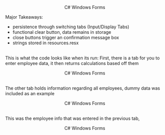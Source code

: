 <p align="center">
  C# Windows Forms
</p>

Major Takeaways:
- persistence through switching tabs (Input/Display Tabs)
- functional clear button, data remains in storage 
- close buttons trigger an confirmation message box
- strings stored in resources.resx
<br>
This is what the code looks like when its run:
First, there is a tab for you to enter employee data, it then returns calculations based off them
<p align="center">
  C# Windows Forms
</p>
<br>
The other tab holds information regarding all employees, 
dummy data was included as an example
<p align="center">
  C# Windows Forms
</p>
<br>
This was the employee info that was entered in the previous tab, 
<p align="center">
  C# Windows Forms
</p>
<br>
